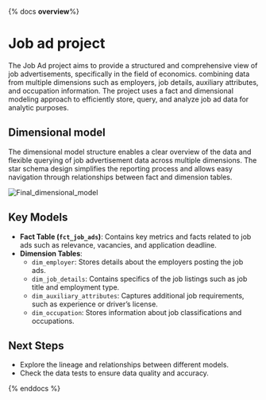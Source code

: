 {% docs __overview__%}

# Job ad project

The Job Ad project aims to provide a structured and comprehensive view of job advertisements, specifically in the field of economics. combining data from multiple dimensions such as employers, job details, auxiliary attributes, and occupation information. The project uses a fact and dimensional modeling approach to efficiently store, query, and analyze job ad data for analytic purposes.

## Dimensional model

The dimensional model structure enables a clear overview of the data and flexible querying of job advertisement data across multiple dimensions. The star schema design simplifies the reporting process and allows easy navigation through relationships between fact and dimension tables.
 
![Final_dimensional_model](assets/Final_dimensional_model.png)

## Key Models

- **Fact Table (`fct_job_ads`)**: Contains key metrics and facts related to job ads such as relevance, vacancies, and application       deadline.
- **Dimension Tables**:
  - `dim_employer`: Stores details about the employers posting the job ads.
  - `dim_job_details`: Contains specifics of the job listings such as job title and employment type.
  - `dim_auxiliary_attributes`: Captures additional job requirements, such as experience or driver’s license.
  - `dim_occupation`: Stores information about job classifications and occupations.

## Next Steps

- Explore the lineage and relationships between different models.
- Check the data tests to ensure data quality and accuracy.

{% enddocs %}
